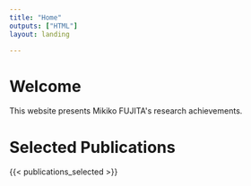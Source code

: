 ```yaml
---
title: "Home"
outputs: ["HTML"]
layout: landing

---
```


# Welcome

This website presents Mikiko FUJITA's research achievements.


# Selected Publications

{{< publications_selected >}}


